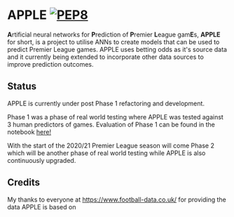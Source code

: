 # APPLE  [![PEP8](https://img.shields.io/badge/code%20style-pep8-orange.svg)](https://www.python.org/dev/peps/pep-0008/)


**A**rtificial neural networks for **P**rediction of **P**remier **L**eague gam**E**s, **APPLE** for short, is a project to utilise ANNs to create models that can be used to predict Premier League games. APPLE uses betting odds as it's source data and it currently being extended to incorporate other data sources to improve prediction outcomes.  


## Status
APPLE is currently under post Phase 1 refactoring and development. 

Phase 1 was a phase of real world testing where APPLE was tested against 3 human predictors of games. Evaluation of Phase 1 can be found in the notebook [here!](https://github.com/benjaminjellis/APPLE/blob/master/docs/Phase_1/APPLE_Phase1_evaluation_results.ipynb)

With the start of the 2020/21 Premier League season will come Phase 2 which will be another phase of real world testing while APPLE is also continuously upgraded. 

## Credits
My thanks to everyone at https://www.football-data.co.uk/ for providing the data APPLE is based on
